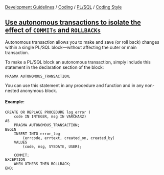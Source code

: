 [Development Guidelines](../../../../README.md) / [Coding](../../../../README.md#coding) / [PL/SQL](../../../../README.md#coding_pl_sql) / [Coding Style](../../../../doc/coding/pl_sql/coding_style.md)

## [Use autonomous transactions to isolate the effect of `COMMITs` and `ROLLBACKs`](../../../../doc/coding/pl_sql/coding_style.md#AutoTransaction)

Autonomous transaction allows you to make and save (or roll back) changes within a single PL/SQL block—without affecting the outer
or main transaction.

To make a PL/SQL block an autonomous transaction, simply include this statement in the declaration section of the block:

```PLSQL
PRAGMA AUTONOMOUS_TRANSACTION;
```

You can use this statement in any procedure and function and in any non-nested anonymous block.

#### Example:

```PLSQL
CREATE OR REPLACE PROCEDURE log_error (
    code IN INTEGER, msg IN VARCHAR2)
AS
    PRAGMA AUTONOMOUS_TRANSACTION;
BEGIN
    INSERT INTO error_log
        (errcode, errtext, created_on, created_by)
    VALUES
        (code, msg, SYSDATE, USER);
    
    COMMIT;
EXCEPTION
    WHEN OTHERS THEN ROLLBACK;
END;
```

